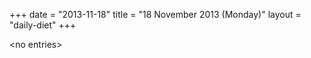 +++
date = "2013-11-18"
title = "18 November 2013 (Monday)"
layout = "daily-diet"
+++

<p>&lt;no entries&gt;</p>